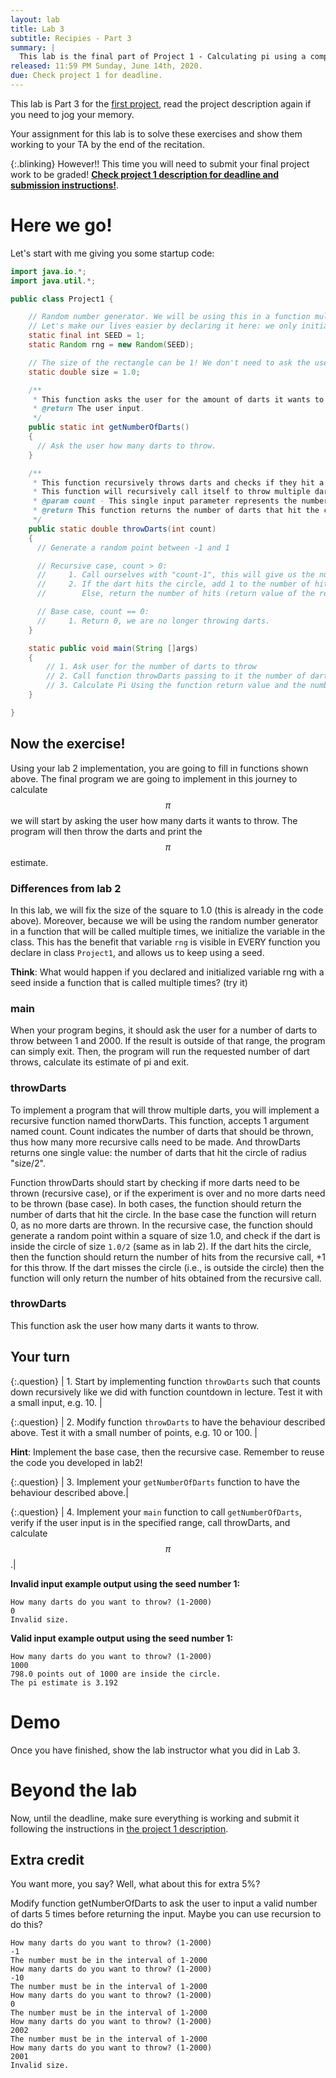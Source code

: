 ```yaml
---
layout: lab
title: Lab 3
subtitle: Recipies - Part 3
summary: |
  This lab is the final part of Project 1 - Calculating pi using a computer simulation. Organizing the code we wrote in previous labs into functions, and generating a user input number of points to calculate pi.
released: 11:59 PM Sunday, June 14th, 2020.
due: Check project 1 for deadline.
---
```


<script src='https://cdnjs.cloudflare.com/ajax/libs/mathjax/2.7.5/latest.js?config=TeX-MML-AM_CHTML' async></script>


This lab is Part 3 for the [first project]({{site.baseurl}}/projects/01), read the project description again if you need to jog your memory.

Your assignment for this lab is to solve these exercises and show them working to your TA by the end of the recitation.

{:.blinking}
However!! This time you will need to submit your final project work to be graded! [**Check project 1 description for deadline and submission instructions!**]({{site.baseurl}}/projects/01).

# Here we go!
Let's start with me giving you some startup code:

```java
import java.io.*;
import java.util.*;

public class Project1 {

    // Random number generator. We will be using this in a function multiple times.
    // Let's make our lives easier by declaring it here: we only initialize it once! and can use it everywhere.
    static final int SEED = 1;
    static Random rng = new Random(SEED);

    // The size of the rectangle can be 1! We don't need to ask the user.
    static double size = 1.0;

    /**
     * This function asks the user for the amount of darts it wants to throw.
     * @return The user input.
     */
    public static int getNumberOfDarts()
    {
      // Ask the user how many darts to throw.
    }

    /**
     * This function recursively throws darts and checks if they hit a circle of radius "size/2".
     * This function will recursively call itself to throw multiple darts.
     * @param count - This single input parameter represents the number of darts to throw
     * @return This function returns the number of darts that hit the circle.
     */
    public static double throwDarts(int count)
    {
      // Generate a random point between -1 and 1

      // Recursive case, count > 0:
      //     1. Call ourselves with "count-1", this will give us the number of hits of the remaining "count-1 darts".
      //     2. If the dart hits the circle, add 1 to the number of hits (return value of the recursive call).
      //        Else, return the number of hits (return value of the recursive call).

      // Base case, count == 0:
      //     1. Return 0, we are no longer throwing darts.
    }

    static public void main(String []args)
    {
        // 1. Ask user for the number of darts to throw
        // 2. Call function throwDarts passing to it the number of darts that we want to run.
        // 3. Calculate Pi Using the function return value and the number of darts we threw.
    }

}
```

## Now the exercise!

Using your lab 2 implementation, you are going to fill in functions shown above.
The final program we are going to implement in this journey to calculate $$\pi$$ we will start by asking the user how many darts it wants to throw.
The program will then throw the darts and print the $$\pi$$ estimate.


### Differences from lab 2

In this lab, we will fix the size of the square to 1.0 (this is already in the code above).
Moreover, because we will be using the random number generator in a function that will be called multiple times, we initialize the variable in the class. This has the benefit that variable `rng` is visible in EVERY function you declare in class `Project1`, and allows us to keep using a seed.

**Think**: What would happen if you declared and initialized variable rng with a seed inside a function that is called multiple times? (try it)


### main
When your program begins, it should ask the user for a number of darts to throw between 1 and 2000. If the result is outside of that range, the program can simply exit.
Then, the program will run the requested number of dart throws, calculate its estimate of pi and exit.

### throwDarts

To implement a program that will throw multiple darts, you will implement a recursive function named thorwDarts. This function, accepts 1 argument named count. Count indicates the number of darts that should be thrown, thus how many more recursive calls need to be made. And throwDarts returns one single value: the number of darts that hit the circle of radius "size/2".

Function throwDarts should start by checking if more darts need to be thrown (recursive case), or if the experiment is over and no more darts need to be thrown (base case). In both cases, the function should return the number of darts that hit the circle. In the base case the function will return 0, as no more darts are thrown. In the recursive case, the function should generate a random point within a square of size 1.0, and check if the dart is inside the circle of size `1.0/2` (same as in lab 2). If the dart hits the circle, then the function should return the number of hits from the recursive call, +1 for this throw. If the dart misses the circle (i.e., is outside the circle) then the function will only return the number of hits obtained from the recursive call.

### throwDarts

This function ask the user how many darts it wants to throw.

## Your turn

{:.question}
| 1. Start by implementing function `throwDarts` such that counts down recursively like we did with function countdown in lecture. Test it with a small input, e.g. 10. |

{:.question}
| 2. Modify function `throwDarts` to have the behaviour described above. Test it with a small number of points, e.g. 10 or 100. |

**Hint**: Implement the base case, then the recursive case. Remember to reuse the code you developed in lab2!

{:.question}
| 3. Implement your `getNumberOfDarts` function to have the behaviour described above.|

{:.question}
| 4. Implement your `main` function to call `getNumberOfDarts`, verify if the user input is in the specified range, call throwDarts, and calculate $$\pi$$.|

**Invalid input example output using the seed number 1:**
```
How many darts do you want to throw? (1-2000)
0
Invalid size.
```

**Valid input example output using the seed number 1:**
```
How many darts do you want to throw? (1-2000)
1000
798.0 points out of 1000 are inside the circle.
The pi estimate is 3.192
```

# Demo

Once you have finished, show the lab instructor what you did in Lab 3.

# Beyond the lab

Now, until the deadline, make sure everything is working and submit it following the instructions in [the project 1 description]({{site.baseurl}}/projects/01).

## Extra credit

You want more, you say? Well, what about this for extra 5%?

Modify function getNumberOfDarts to ask the user to input a valid number of darts 5 times before returning the input.
Maybe you can use recursion to do this?

```
How many darts do you want to throw? (1-2000)
-1
The number must be in the interval of 1-2000
How many darts do you want to throw? (1-2000)
-10
The number must be in the interval of 1-2000
How many darts do you want to throw? (1-2000)
0
The number must be in the interval of 1-2000
How many darts do you want to throw? (1-2000)
2002
The number must be in the interval of 1-2000
How many darts do you want to throw? (1-2000)
2001
Invalid size.
```
